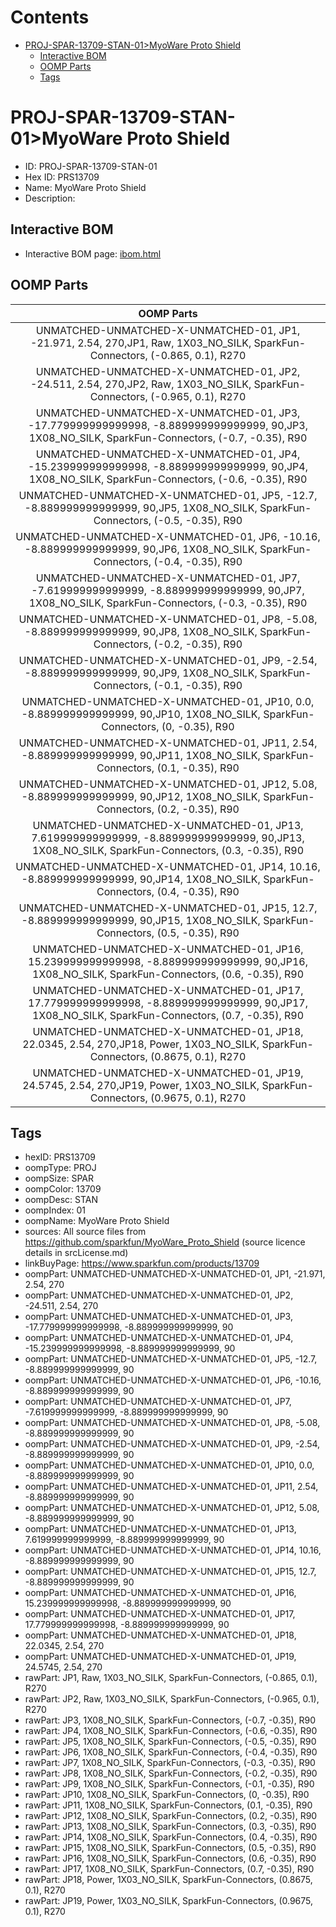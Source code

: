 



Contents
========

* [PROJ-SPAR-13709-STAN-01>MyoWare Proto Shield](#proj-spar-13709-stan-01myoware-proto-shield)
	* [Interactive BOM](#interactive-bom)
	* [OOMP Parts](#oomp-parts)
	* [Tags](#tags)

# PROJ-SPAR-13709-STAN-01>MyoWare Proto Shield

- ID: PROJ-SPAR-13709-STAN-01
- Hex ID: PRS13709
- Name: MyoWare Proto Shield
- Description: 

## Interactive BOM

- Interactive BOM page: [ibom.html](kicad/bom/ibom.html)

## OOMP Parts
  

|OOMP Parts|
| :---: |
|UNMATCHED-UNMATCHED-X-UNMATCHED-01, JP1, -21.971, 2.54, 270,JP1, Raw, 1X03_NO_SILK, SparkFun-Connectors, (-0.865, 0.1), R270|
|UNMATCHED-UNMATCHED-X-UNMATCHED-01, JP2, -24.511, 2.54, 270,JP2, Raw, 1X03_NO_SILK, SparkFun-Connectors, (-0.965, 0.1), R270|
|UNMATCHED-UNMATCHED-X-UNMATCHED-01, JP3, -17.779999999999998, -8.889999999999999, 90,JP3, 1X08_NO_SILK, SparkFun-Connectors, (-0.7, -0.35), R90|
|UNMATCHED-UNMATCHED-X-UNMATCHED-01, JP4, -15.239999999999998, -8.889999999999999, 90,JP4, 1X08_NO_SILK, SparkFun-Connectors, (-0.6, -0.35), R90|
|UNMATCHED-UNMATCHED-X-UNMATCHED-01, JP5, -12.7, -8.889999999999999, 90,JP5, 1X08_NO_SILK, SparkFun-Connectors, (-0.5, -0.35), R90|
|UNMATCHED-UNMATCHED-X-UNMATCHED-01, JP6, -10.16, -8.889999999999999, 90,JP6, 1X08_NO_SILK, SparkFun-Connectors, (-0.4, -0.35), R90|
|UNMATCHED-UNMATCHED-X-UNMATCHED-01, JP7, -7.619999999999999, -8.889999999999999, 90,JP7, 1X08_NO_SILK, SparkFun-Connectors, (-0.3, -0.35), R90|
|UNMATCHED-UNMATCHED-X-UNMATCHED-01, JP8, -5.08, -8.889999999999999, 90,JP8, 1X08_NO_SILK, SparkFun-Connectors, (-0.2, -0.35), R90|
|UNMATCHED-UNMATCHED-X-UNMATCHED-01, JP9, -2.54, -8.889999999999999, 90,JP9, 1X08_NO_SILK, SparkFun-Connectors, (-0.1, -0.35), R90|
|UNMATCHED-UNMATCHED-X-UNMATCHED-01, JP10, 0.0, -8.889999999999999, 90,JP10, 1X08_NO_SILK, SparkFun-Connectors, (0, -0.35), R90|
|UNMATCHED-UNMATCHED-X-UNMATCHED-01, JP11, 2.54, -8.889999999999999, 90,JP11, 1X08_NO_SILK, SparkFun-Connectors, (0.1, -0.35), R90|
|UNMATCHED-UNMATCHED-X-UNMATCHED-01, JP12, 5.08, -8.889999999999999, 90,JP12, 1X08_NO_SILK, SparkFun-Connectors, (0.2, -0.35), R90|
|UNMATCHED-UNMATCHED-X-UNMATCHED-01, JP13, 7.619999999999999, -8.889999999999999, 90,JP13, 1X08_NO_SILK, SparkFun-Connectors, (0.3, -0.35), R90|
|UNMATCHED-UNMATCHED-X-UNMATCHED-01, JP14, 10.16, -8.889999999999999, 90,JP14, 1X08_NO_SILK, SparkFun-Connectors, (0.4, -0.35), R90|
|UNMATCHED-UNMATCHED-X-UNMATCHED-01, JP15, 12.7, -8.889999999999999, 90,JP15, 1X08_NO_SILK, SparkFun-Connectors, (0.5, -0.35), R90|
|UNMATCHED-UNMATCHED-X-UNMATCHED-01, JP16, 15.239999999999998, -8.889999999999999, 90,JP16, 1X08_NO_SILK, SparkFun-Connectors, (0.6, -0.35), R90|
|UNMATCHED-UNMATCHED-X-UNMATCHED-01, JP17, 17.779999999999998, -8.889999999999999, 90,JP17, 1X08_NO_SILK, SparkFun-Connectors, (0.7, -0.35), R90|
|UNMATCHED-UNMATCHED-X-UNMATCHED-01, JP18, 22.0345, 2.54, 270,JP18, Power, 1X03_NO_SILK, SparkFun-Connectors, (0.8675, 0.1), R270|
|UNMATCHED-UNMATCHED-X-UNMATCHED-01, JP19, 24.5745, 2.54, 270,JP19, Power, 1X03_NO_SILK, SparkFun-Connectors, (0.9675, 0.1), R270|

## Tags

- hexID: PRS13709
- oompType: PROJ
- oompSize: SPAR
- oompColor: 13709
- oompDesc: STAN
- oompIndex: 01
- oompName: MyoWare Proto Shield
- sources: All source files from https://github.com/sparkfun/MyoWare_Proto_Shield (source licence details in srcLicense.md)
- linkBuyPage: https://www.sparkfun.com/products/13709
- oompPart: UNMATCHED-UNMATCHED-X-UNMATCHED-01, JP1, -21.971, 2.54, 270
- oompPart: UNMATCHED-UNMATCHED-X-UNMATCHED-01, JP2, -24.511, 2.54, 270
- oompPart: UNMATCHED-UNMATCHED-X-UNMATCHED-01, JP3, -17.779999999999998, -8.889999999999999, 90
- oompPart: UNMATCHED-UNMATCHED-X-UNMATCHED-01, JP4, -15.239999999999998, -8.889999999999999, 90
- oompPart: UNMATCHED-UNMATCHED-X-UNMATCHED-01, JP5, -12.7, -8.889999999999999, 90
- oompPart: UNMATCHED-UNMATCHED-X-UNMATCHED-01, JP6, -10.16, -8.889999999999999, 90
- oompPart: UNMATCHED-UNMATCHED-X-UNMATCHED-01, JP7, -7.619999999999999, -8.889999999999999, 90
- oompPart: UNMATCHED-UNMATCHED-X-UNMATCHED-01, JP8, -5.08, -8.889999999999999, 90
- oompPart: UNMATCHED-UNMATCHED-X-UNMATCHED-01, JP9, -2.54, -8.889999999999999, 90
- oompPart: UNMATCHED-UNMATCHED-X-UNMATCHED-01, JP10, 0.0, -8.889999999999999, 90
- oompPart: UNMATCHED-UNMATCHED-X-UNMATCHED-01, JP11, 2.54, -8.889999999999999, 90
- oompPart: UNMATCHED-UNMATCHED-X-UNMATCHED-01, JP12, 5.08, -8.889999999999999, 90
- oompPart: UNMATCHED-UNMATCHED-X-UNMATCHED-01, JP13, 7.619999999999999, -8.889999999999999, 90
- oompPart: UNMATCHED-UNMATCHED-X-UNMATCHED-01, JP14, 10.16, -8.889999999999999, 90
- oompPart: UNMATCHED-UNMATCHED-X-UNMATCHED-01, JP15, 12.7, -8.889999999999999, 90
- oompPart: UNMATCHED-UNMATCHED-X-UNMATCHED-01, JP16, 15.239999999999998, -8.889999999999999, 90
- oompPart: UNMATCHED-UNMATCHED-X-UNMATCHED-01, JP17, 17.779999999999998, -8.889999999999999, 90
- oompPart: UNMATCHED-UNMATCHED-X-UNMATCHED-01, JP18, 22.0345, 2.54, 270
- oompPart: UNMATCHED-UNMATCHED-X-UNMATCHED-01, JP19, 24.5745, 2.54, 270
- rawPart: JP1, Raw, 1X03_NO_SILK, SparkFun-Connectors, (-0.865, 0.1), R270
- rawPart: JP2, Raw, 1X03_NO_SILK, SparkFun-Connectors, (-0.965, 0.1), R270
- rawPart: JP3, 1X08_NO_SILK, SparkFun-Connectors, (-0.7, -0.35), R90
- rawPart: JP4, 1X08_NO_SILK, SparkFun-Connectors, (-0.6, -0.35), R90
- rawPart: JP5, 1X08_NO_SILK, SparkFun-Connectors, (-0.5, -0.35), R90
- rawPart: JP6, 1X08_NO_SILK, SparkFun-Connectors, (-0.4, -0.35), R90
- rawPart: JP7, 1X08_NO_SILK, SparkFun-Connectors, (-0.3, -0.35), R90
- rawPart: JP8, 1X08_NO_SILK, SparkFun-Connectors, (-0.2, -0.35), R90
- rawPart: JP9, 1X08_NO_SILK, SparkFun-Connectors, (-0.1, -0.35), R90
- rawPart: JP10, 1X08_NO_SILK, SparkFun-Connectors, (0, -0.35), R90
- rawPart: JP11, 1X08_NO_SILK, SparkFun-Connectors, (0.1, -0.35), R90
- rawPart: JP12, 1X08_NO_SILK, SparkFun-Connectors, (0.2, -0.35), R90
- rawPart: JP13, 1X08_NO_SILK, SparkFun-Connectors, (0.3, -0.35), R90
- rawPart: JP14, 1X08_NO_SILK, SparkFun-Connectors, (0.4, -0.35), R90
- rawPart: JP15, 1X08_NO_SILK, SparkFun-Connectors, (0.5, -0.35), R90
- rawPart: JP16, 1X08_NO_SILK, SparkFun-Connectors, (0.6, -0.35), R90
- rawPart: JP17, 1X08_NO_SILK, SparkFun-Connectors, (0.7, -0.35), R90
- rawPart: JP18, Power, 1X03_NO_SILK, SparkFun-Connectors, (0.8675, 0.1), R270
- rawPart: JP19, Power, 1X03_NO_SILK, SparkFun-Connectors, (0.9675, 0.1), R270
